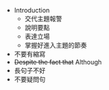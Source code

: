 * Introduction
	* 交代主題報警
    * 說明要點
    * 表達立場
    * 掌握好進入主題的節奏
* 不要有縮寫
* ~~Despite the fact that~~ Although
* 長句子不好
* 不要疑問句
